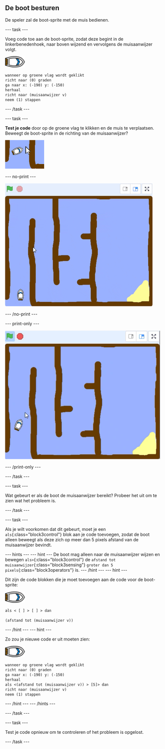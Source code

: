 ## De boot besturen

De speler zal de boot-sprite met de muis bedienen.

--- task --- 

Voeg code toe aan de boot-sprite, zodat deze begint in de linkerbenedenhoek, naar boven wijzend en vervolgens de muisaanwijzer volgt.

![boot-sprite](images/boat_resize.png)

```blocks3
wanneer op groene vlag wordt geklikt
richt naar (0) graden
ga naar x: (-190) y: (-150)
herhaal
richt naar (muisaanwijzer v)
neem (1) stappen
```

--- /task ---

--- task ---

**Test je code** door op de groene vlag te klikken en de muis te verplaatsen. Beweegt de boot-sprite in de richting van de muisaanwijzer?

![screenshot](images/boat-mouse.png)

--- no-print ---

![screenshot](images/boat-pointer-test-anim.gif) 

--- /no-print ---

--- print-only --- 

![screenshot](images/boat-pointer-test-anim.png) 

--- /print-only ---

--- /task ---

--- task ---

Wat gebeurt er als de boot de muisaanwijzer bereikt? Probeer het uit om te zien wat het probleem is.

--- /task ---

--- task ---

Als je wilt voorkomen dat dit gebeurt, moet je een `als`{:class="block3control"} blok aan je code toevoegen, zodat de boot alleen beweegt als deze zich op meer dan 5 pixels afstand van de muisaanwijzer bevindt.

--- hints ---
 --- hint --- De boot mag alleen naar de muisaanwijzer wijzen en bewegen `als>`{:class="block3control"} de `afstand tot muisaanwijzer`{:class="block3sensing"} `groter dan 5 pixels`{:class="block3operators"} is.
--- /hint ---
 --- hint --- 
 
Dit zijn de code blokken die je moet toevoegen aan de code voor de boot-sprite: 

![boot-sprite](images/boat_resize.png)

```blocks3
als < [ ] > [ ] > dan

(afstand tot (muisaanwijzer v))
```

--- /hint --- 
--- hint --- 

Zo zou je nieuwe code er uit moeten zien: 

![boot-sprite](images/boat_resize.png)

```blocks3
wanneer op groene vlag wordt geklikt
richt naar (0) graden
ga naar x: (-190) y: (-150)
herhaal
als <(afstand tot (muisaanwijzer v)) > [5]> dan
richt naar (muisaanwijzer v)
neem (1) stappen
```

--- /hint ---
--- /hints ---

--- /task ---

--- task ---

Test je code opnieuw om te controleren of het probleem is opgelost.

--- /task ---